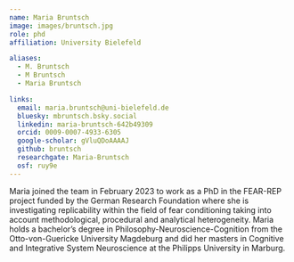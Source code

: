```yaml
---
name: Maria Bruntsch
image: images/bruntsch.jpg
role: phd
affiliation: University Bielefeld

aliases:
  - M. Bruntsch 
  - M Bruntsch 
  - Maria Bruntsch 

links:
  email: maria.bruntsch@uni-bielefeld.de
  bluesky: mbruntsch.bsky.social
  linkedin: maria-bruntsch-642b49309
  orcid: 0009-0007-4933-6305
  google-scholar: gVluQDoAAAAJ
  github: bruntsch
  researchgate: Maria-Bruntsch
  osf: ruy9e
---
```


Maria joined the team in February 2023 to work as a PhD in the FEAR-REP project funded by the German Research Foundation where she is investigating replicability within the field of fear conditioning taking into account methodological, procedural and analytical heterogeneity. Maria holds a bachelor’s degree in Philosophy-Neuroscience-Cognition from the Otto-von-Guericke University Magdeburg and did her masters in Cognitive and Integrative System Neuroscience at the Philipps University in Marburg.
